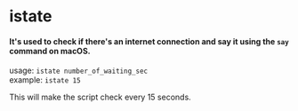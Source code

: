 # istate
#### It's used to check if there's an internet connection and say it using the `say` command on macOS.

usage: `istate number_of_waiting_sec` <br>
example: `istate 15`

This will make the script check every 15 seconds.
